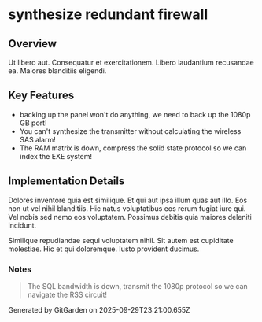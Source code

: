 # synthesize redundant firewall

## Overview
Ut libero aut. Consequatur et exercitationem. Libero laudantium recusandae ea. Maiores blanditiis eligendi.

## Key Features
- backing up the panel won't do anything, we need to back up the 1080p GB port!
- You can't synthesize the transmitter without calculating the wireless SAS alarm!
- The RAM matrix is down, compress the solid state protocol so we can index the EXE system!

## Implementation Details
Dolores inventore quia est similique. Et qui aut ipsa illum quas aut illo. Eos non ut vel nihil blanditiis. Hic natus voluptatibus eos rerum fugiat iure qui. Vel nobis sed nemo eos voluptatem. Possimus debitis quia maiores deleniti incidunt.
 Similique repudiandae sequi voluptatem nihil. Sit autem est cupiditate molestiae. Hic et qui doloremque. Iusto provident ducimus.

### Notes
> The SQL bandwidth is down, transmit the 1080p protocol so we can navigate the RSS circuit!

Generated by GitGarden on 2025-09-29T23:21:00.655Z